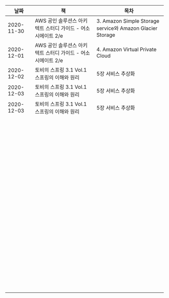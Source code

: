 | 날짜       | 책                                                          | 목차                                                      |
| ---------- | ----------------------------------------------------------- | --------------------------------------------------------- |
| 2020-11-30 | AWS 공인 솔루션스 아키텍트 스터디 가이드 - 어소시에이트 2/e | 3. Amazon Simple Storage service와 Amazon Glacier Storage |
| 2020-12-01 | AWS 공인 솔루션스 아키텍트 스터디 가이드 - 어소시에이트 2/e | 4. Amazon Virtual Private Cloud                           |
| 2020-12-02 | 토비의 스프링 3.1 Vol.1 스프링의 이해와 원리                | 5장 서비스 추상화                                         |
| 2020-12-03 | 토비의 스프링 3.1 Vol.1 스프링의 이해와 원리                | 5장 서비스 추상화                                         |
| 2020-12-03 | 토비의 스프링 3.1 Vol.1 스프링의 이해와 원리                | 5장 서비스 추상화                                         |
|            |                                                             |                                                           |
|            |                                                             |                                                           |
|            |                                                             |                                                           |
|            |                                                             |                                                           |
|            |                                                             |                                                           |
|            |                                                             |                                                           |
|            |                                                             |                                                           |
|            |                                                             |                                                           |
|            |                                                             |                                                           |
|            |                                                             |                                                           |
|            |                                                             |                                                           |
|            |                                                             |                                                           |
|            |                                                             |                                                           |
|            |                                                             |                                                           |
|            |                                                             |                                                           |
|            |                                                             |                                                           |
|            |                                                             |                                                           |
|            |                                                             |                                                           |
|            |                                                             |                                                           |
|            |                                                             |                                                           |
|            |                                                             |                                                           |
|            |                                                             |                                                           |
|            |                                                             |                                                           |
|            |                                                             |                                                           |
|            |                                                             |                                                           |
|            |                                                             |                                                           |
|            |                                                             |                                                           |
|            |                                                             |                                                           |
|            |                                                             |                                                           |
|            |                                                             |                                                           |
|            |                                                             |                                                           |
|            |                                                             |                                                           |
|            |                                                             |                                                           |
|            |                                                             |                                                           |
|            |                                                             |                                                           |
|            |                                                             |                                                           |
|            |                                                             |                                                           |
|            |                                                             |                                                           |
|            |                                                             |                                                           |
|            |                                                             |                                                           |
|            |                                                             |                                                           |
|            |                                                             |                                                           |
|            |                                                             |                                                           |
|            |                                                             |                                                           |
|            |                                                             |                                                           |
|            |                                                             |                                                           |
|            |                                                             |                                                           |
|            |                                                             |                                                           |
|            |                                                             |                                                           |
|            |                                                             |                                                           |
|            |                                                             |                                                           |
|            |                                                             |                                                           |
|            |                                                             |                                                           |
|            |                                                             |                                                           |
|            |                                                             |                                                           |
|            |                                                             |                                                           |
|            |                                                             |                                                           |
|            |                                                             |                                                           |
|            |                                                             |                                                           |
|            |                                                             |                                                           |
|            |                                                             |                                                           |
|            |                                                             |                                                           |
|            |                                                             |                                                           |
|            |                                                             |                                                           |
|            |                                                             |                                                           |
|            |                                                             |                                                           |
|            |                                                             |                                                           |
|            |                                                             |                                                           |
|            |                                                             |                                                           |
|            |                                                             |                                                           |
|            |                                                             |                                                           |
|            |                                                             |                                                           |
|            |                                                             |                                                           |
|            |                                                             |                                                           |
|            |                                                             |                                                           |
|            |                                                             |                                                           |
|            |                                                             |                                                           |
|            |                                                             |                                                           |
|            |                                                             |                                                           |
|            |                                                             |                                                           |
|            |                                                             |                                                           |
|            |                                                             |                                                           |
|            |                                                             |                                                           |
|            |                                                             |                                                           |
|            |                                                             |                                                           |
|            |                                                             |                                                           |
|            |                                                             |                                                           |
|            |                                                             |                                                           |
|            |                                                             |                                                           |
|            |                                                             |                                                           |
|            |                                                             |                                                           |
|            |                                                             |                                                           |
|            |                                                             |                                                           |

